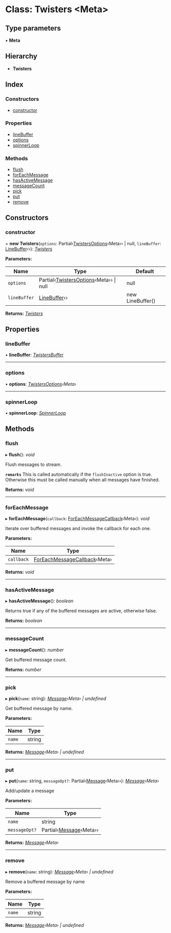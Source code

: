 # Class: Twisters <**Meta**>

## Type parameters

▪ **Meta**

## Hierarchy

- **Twisters**

## Index

### Constructors

- [constructor](twisters.md#constructor)

### Properties

- [lineBuffer](twisters.md#linebuffer)
- [options](twisters.md#options)
- [spinnerLoop](twisters.md#spinnerloop)

### Methods

- [flush](twisters.md#flush)
- [forEachMessage](twisters.md#foreachmessage)
- [hasActiveMessage](twisters.md#hasactivemessage)
- [messageCount](twisters.md#messagecount)
- [pick](twisters.md#pick)
- [put](twisters.md#put)
- [remove](twisters.md#remove)

## Constructors

### <a id="constructor" name="constructor"></a> constructor

\+ **new Twisters**(`options`: Partial‹[TwistersOptions](../interfaces/twistersoptions.md)‹Meta›› | null, `lineBuffer`: [LineBuffer](linebuffer.md)‹›): _[Twisters](twisters.md)_

**Parameters:**

| Name         | Type                                                                           | Default          |
| ------------ | ------------------------------------------------------------------------------ | ---------------- |
| `options`    | Partial‹[TwistersOptions](../interfaces/twistersoptions.md)‹Meta›› &#124; null | null             |
| `lineBuffer` | [LineBuffer](linebuffer.md)‹›                                                  | new LineBuffer() |

**Returns:** _[Twisters](twisters.md)_

## Properties

### <a id="linebuffer" name="linebuffer"></a> lineBuffer

• **lineBuffer**: _[TwistersBuffer](../interfaces/twistersbuffer.md)_

---

### <a id="options" name="options"></a> options

• **options**: _[TwistersOptions](../interfaces/twistersoptions.md)‹Meta›_

---

### <a id="spinnerloop" name="spinnerloop"></a> spinnerLoop

• **spinnerLoop**: _[SpinnerLoop](../interfaces/spinnerloop.md)_

## Methods

### <a id="flush" name="flush"></a> flush

▸ **flush**(): _void_

Flush messages to stream.

**`remarks`** This is called automatically if the `flushInactive` option is true.
Otherwise this must be called manually when all messages have finished.

**Returns:** _void_

---

### <a id="foreachmessage" name="foreachmessage"></a> forEachMessage

▸ **forEachMessage**(`callback`: [ForEachMessageCallback](../README.md#foreachmessagecallback)‹Meta›): _void_

Iterate over buffered messages and invoke the callback for each one.

**Parameters:**

| Name       | Type                                                                |
| ---------- | ------------------------------------------------------------------- |
| `callback` | [ForEachMessageCallback](../README.md#foreachmessagecallback)‹Meta› |

**Returns:** _void_

---

### <a id="hasactivemessage" name="hasactivemessage"></a> hasActiveMessage

▸ **hasActiveMessage**(): _boolean_

Returns true if any of the buffered messages are active, otherwise false.

**Returns:** _boolean_

---

### <a id="messagecount" name="messagecount"></a> messageCount

▸ **messageCount**(): _number_

Get buffered message count.

**Returns:** _number_

---

### <a id="pick" name="pick"></a> pick

▸ **pick**(`name`: string): _[Message](../interfaces/message.md)‹Meta› | undefined_

Get buffered message by name.

**Parameters:**

| Name   | Type   |
| ------ | ------ |
| `name` | string |

**Returns:** _[Message](../interfaces/message.md)‹Meta› | undefined_

---

### <a id="put" name="put"></a> put

▸ **put**(`name`: string, `messageOpt?`: Partial‹[Message](../interfaces/message.md)‹Meta››): _[Message](../interfaces/message.md)‹Meta›_

Add/update a message

**Parameters:**

| Name          | Type                                               |
| ------------- | -------------------------------------------------- |
| `name`        | string                                             |
| `messageOpt?` | Partial‹[Message](../interfaces/message.md)‹Meta›› |

**Returns:** _[Message](../interfaces/message.md)‹Meta›_

---

### <a id="remove" name="remove"></a> remove

▸ **remove**(`name`: string): _[Message](../interfaces/message.md)‹Meta› | undefined_

Remove a buffered message by name

**Parameters:**

| Name   | Type   |
| ------ | ------ |
| `name` | string |

**Returns:** _[Message](../interfaces/message.md)‹Meta› | undefined_
